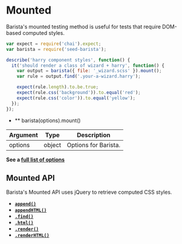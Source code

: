 # Mounted

Barista's mounted testing method is useful for tests that require DOM-based computed styles.


```javascript
var expect = require('chai').expect;
var barista = require('seed-barista');

describe('harry component styles', function() {
  it('should render a class of wizard + harry', function() {
    var output = barista({ file: '_wizard.scss' }).mount();
    var rule = output.find('.your-a-wizard.harry');

    expect(rule.length).to.be.true;
    expect(rule.css('background')).to.equal('red');
    expect(rule.css('color')).to.equal('yellow');
  });
});
```


* ** barista(options).mount()

| Argument | Type | Description |
| --- | --- | --- |
| options | object | Options for Barista. |

**See a [full list of options](../options.md)**



## Mounted API

Barista's Mounted API uses jQuery to retrieve computed CSS styles.

* **[`append()`](mount/append.md)**
* **[`appendHTML()`](mount/appendHTML.md)**
* **[`.find()`](mount/find.md)**
* **[`.html()`](mount/html.md)**
* **[`.render()`](mount/render.md)**
* **[`.renderHTML()`](mount/renderHTML.md)**

